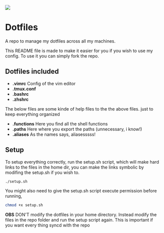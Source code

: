 ![](https://i.imgur.com/ASnaJqX.png)

# Dotfiles
A repo to manage my dotfiles across all my machines. 

This README file is made to make it easier for you if you wish to use my config.
To use it you can simply fork the repo.

## Dotfiles included
* **.vimrc**  Config of the vim editor
* **.tmux.conf**
* **.bashrc** 
* **.zhshrc**

The below files are some kinde of help files to the the above files. just to keep everything organized
* **.functions** Here you find all the shell functions
* **.paths** Here where you export the paths (unnecessary, i know!)
* **.aliases** As the names says, aliasesssss!


## Setup
To setup everything correctly, run the setup.sh script, which will make hard links to the files in the home dir, you can make the links symbolic by modifing the setup.sh if you wish to.
```bash
./setup.sh
```
You might also need to give the setup.sh script execute permission before running,
```bash
chmod +x setup.sh
```

**OBS** DON'T  modify the dotfiles in your home directory. Instead modify the files in the repo folder and run the setup script again. 
This is important if you want every thing syncd with the repo

